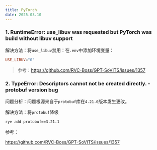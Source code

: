 ```yaml
---
title: PyTorch
date: 2025.03.10
---
```


### 1. RuntimeError: use_libuv was requested but PyTorch was build without libuv support

解决方法：将`use_libuv`禁用：在`.env`中添加环境变量：

```toml
USE_LIBUV="0"
```

> 参考：https://github.com/RVC-Boss/GPT-SoVITS/issues/1357

### 2. TypeError: Descriptors cannot not be created directly. - protobuf version bug

问题分析：问题根源来自于`protobuf`库在`4.21.0`版本发生更改。

解决方法：将`protobuf`降级

```bash
rye add protobuf==3.21.1
```

参考：

https://github.com/RVC-Boss/GPT-SoVITS/issues/1357